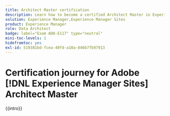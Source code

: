 ```yaml
---
title: Architect Master certification
description: Learn how to become a certified Architect Master in Experience Manager Sites.
solution: Experience Manager,Experience Manager Sites
product: Experience Manager
role: Data Architect
badge: label="Exam AD0-E117" type="neutral"
mini-toc-levels: 1
hidefromtoc: yes
exl-id: 519381bd-fcea-40fd-a10a-046b7fb97913
---
```

# Certification journey for Adobe [!DNL Experience Manager Sites] Architect Master

{{intro}}

<!-- 

## Exam details {#exam-details}

* Level: Master (3-5 years' experience)
* Passing Score: 29/50
* Time: 100 mins
* Delivery: Online proctored (requires camera access)
* Available languages: English, Japanese
* Cost: $225 (global) / $150 (India)
* Exam ID: AD0-E117 (English), AD0-E117-J (Japanese)

{{questions}}

-->
